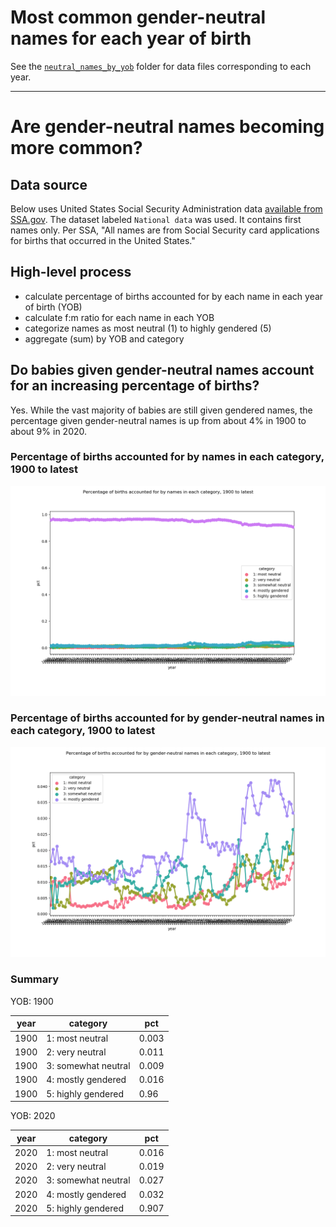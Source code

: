 # Most common gender-neutral names for each year of birth

See the [`neutral_names_by_yob`](neutral_names_by_yob) folder for data files corresponding to each year.

---

# Are gender-neutral names becoming more common?

## Data source

Below uses United States Social Security Administration data [available from SSA.gov](https://www.ssa.gov/oact/babynames/limits.html). The dataset labeled `National data` was used. It contains first names only. Per SSA, "All names are from Social Security card applications for births that occurred in the United States."

## High-level process

- calculate percentage of births accounted for by each name in each year of birth (YOB)
- calculate f:m ratio for each name in each YOB
- categorize names as most neutral (1) to highly gendered (5)
- aggregate (sum) by YOB and category

## Do babies given gender-neutral names account for an increasing percentage of births?

Yes. While the vast majority of babies are still given gendered names, the percentage given gender-neutral names is up from about 4% in 1900 to about 9% in 2020.

### Percentage of births accounted for by names in each category, 1900 to latest

![Percentage of births accounted for by names in each category, 1900 to latest](img/categories.png)

### Percentage of births accounted for by gender-neutral names in each category, 1900 to latest

![Percentage of births accounted for by gender-neutral names in each category, 1900 to latest](img/categories_neutral.png)

### Summary

YOB: 1900

| year | category | pct |
| ----- | ----- | ----- |
| 1900 | 1: most neutral | 0.003 |
| 1900 | 2: very neutral | 0.011 |
| 1900 | 3: somewhat neutral | 0.009 |
| 1900 | 4: mostly gendered | 0.016 |
| 1900 | 5: highly gendered | 0.96 |

YOB: 2020

| year | category | pct |
| ----- | ----- | ----- |
| 2020 | 1: most neutral | 0.016 |
| 2020 | 2: very neutral | 0.019 |
| 2020 | 3: somewhat neutral | 0.027 |
| 2020 | 4: mostly gendered | 0.032 |
| 2020 | 5: highly gendered | 0.907 |
